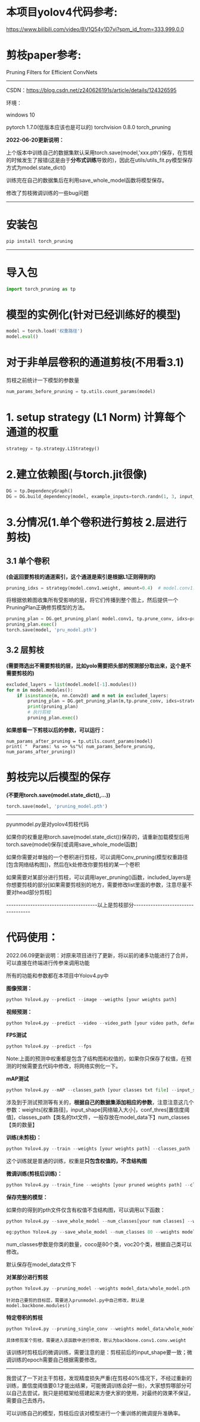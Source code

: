 # 本项目yolov4代码参考:

https://www.bilibili.com/video/BV1Q54y1D7vj?spm_id_from=333.999.0.0

# 剪枝paper参考:

Pruning Filters for Efficient ConvNets

------

CSDN：https://blog.csdn.net/z240626191s/article/details/124326595

环境：

windows 10

pytorch 1.7.0(低版本应该也是可以的)
torchvision 0.8.0
torch_pruning

**2022-06-20更新说明：**

上个版本中训练自己的数据集默认采用torch.save(model,'xxx.pth')保存，在剪枝的时候发生了报错(这是由于**分布式训练**导致的)，因此在utils/utils_fit.py模型保存方式为model.state_dict()

训练完在自己的数据集后在利用save_whole_model函数将模型保存。

修改了剪枝微调训练的一些bug问题

------------------------------------------------------

# 安装包
```python
pip install torch_pruning
```



------------------------------------------------------

# 导入包
```python
import torch_pruning as tp
```



# 模型的实例化(针对已经训练好的模型)
```python
model = torch.load('权重路径')
model.eval()
```


# 对于非单层卷积的通道剪枝(不用看3.1)
剪枝之前统计一下模型的参数量

```python
num_params_before_pruning = tp.utils.count_params(model)
```



# 1. setup strategy (L1 Norm) 计算每个通道的权重
```python
strategy = tp.strategy.L1Strategy()
```



# 2.建立依赖图(与torch.jit很像)
```python
DG = tp.DependencyGraph()
DG = DG.build_dependency(model, example_inputs=torch.randn(1, 3, input_size[0], input_size[1])) # input_size是网络的输入大小
```



# 3.分情况(1.单个卷积进行剪枝 2.层进行剪枝)

## 3.1 单个卷积

**(会返回要剪枝的通道索引，这个通道是索引是根据L1正则得到的)**

```python
pruning_idxs = strategy(model.conv1.weight, amount=0.4)  # model.conv1.weigth是对特定的卷积进行剪枝,amount是剪枝率
```

将根据依赖图收集所有受影响的层，将它们传播到整个图上，然后提供一个PruningPlan正确修剪模型的方法。

```python
pruning_plan = DG.get_pruning_plan( model.conv1, tp.prune_conv, idxs=pruning_idxs )
pruning_plan.exec()
torch.save(model, 'pru_model.pth')
```



## 3.2 层剪枝

**(需要筛选出不需要剪枝的层，比如yolo需要把头部的预测部分取出来，这个是不需要剪枝的)**

```python
excluded_layers = list(model.model[-1].modules())
for m in model.modules():
    if isinstance(m, nn.Conv2d) and m not in excluded_layers:
        pruning_plan = DG.get_pruning_plan(m,tp.prune_conv, idxs=strategy(m.weight, amount=0.4))
        print(pruning_plan)
        # 执行剪枝
        pruning_plan.exec()
```



**如果想看一下剪枝以后的参数，可以运行：**

```
num_params_after_pruning = tp.utils.count_params(model)
print( "  Params: %s => %s"%( num_params_before_pruning, num_params_after_pruning))
```


# 剪枝完以后模型的保存

**(不要用torch.save(model.state_dict(),...))**

```python
torch.save(model, 'pruning_model.pth')
```



------------------------------------------------------------------------------------
pyunmodel.py是对yolov4剪枝代码

如果你的权重是用torch.save(model.state_dict())保存的，请重新加载模型后用torch.save(model)保存[或调用save_whole_model函数]

如果你需要对单独的一个卷积进行剪枝，可以调用Conv_pruning(模型权重路径[包含网络结构图])，然后在k处修改你要剪枝的某一个卷积

如果需要对某部分进行剪枝，可以调用layer_pruning()函数，included_layers是你想要剪枝的部分[如果需要剪枝别的地方，需要修改list里面的参数，注意尽量不要对head部分剪枝]

--------------------------------------以上是剪枝部分-----------------------------------

# 代码使用：

2022.06.09更新说明：对原来项目进行了更新，将以前的诸多功能进行了合并，可以直接在终端进行传参来调用功能

所有的功能和参数都在本项目中Yolov4.py中

**图像预测：**

```python
python Yolov4.py --predict --image --weigths [your weights path]
```

**视频预测：**

```python
python Yolov4.py --predict --video --video_path [your video path, default is 0] --weigths [your weights path]
```

**FPS测试**

```python
python Yolov4.py --predict --fps
```

Note:上面的预测中权重都是包含了结构图和权值的，如果你只保存了权值，在预测的时候需要去代码中修改，将网络实例化一下。

**mAP测试**

```python
python Yolov4.py --mAP --classes_path [your classes txt file] --input_shape [416/608] --conf_thres 
```

涉及到于测试预测等有关的，**根据自己的数据集添加相应的参数**，注意注意这几个参数：weights[权重路径]，input_shape[网络输入大小]，conf_thres[置信度阈值]，classes_path【类名的txt文件，一般存放在model_data下】num_classes【类的数量】

**训练(未剪枝)：**

```python
python Yolov4.py --train --weights [your weights path] --classes_path [your classes path] --input_shape [416/608]
```

这个训练就是普通的训练，权重是**只包含权值的，不含结构图**

**微调训练(剪枝后训练)：**

```python
python Yolov4.py --train_fine --weights [your pruned weights path] --classes_path [your classes path] --input_shape [416/608]
```



**保存完整的模型：**

如果你的得到的pth文件仅含有权值不含结构图，可以调用以下函数：

```python
python Yolov4.py --save_whole_model --num_classes[your num classes] --weights [only weights path]
```

```python
eg:python Yolov4.py --save_whole_model --num_classes 80 --weights model_data/yolo4_weights.pth
```

num_classes参数是你类的数量，coco是80个类，voc20个类，根据自己类可以修改。

默认保存在model_data文件下



**对某部分进行剪枝**

```python
python Yolov4.py --pruning_model --weights model_data/whole_model.pth
```

```
针对自己要剪的目标层，需要进入prunmodel.py中自己修改，默认是model.backbone.modules()
```



**特定卷积的剪枝**

```python
python Yolov4.py --pruning_single_conv --weights model_data/whole_model.pth
```

```
具体修剪某个剪枝，需要进入该函数中进行修改，默认为backbone.conv1.conv.weight
```



该训练时剪枝后的微调训练，需要注意的是：剪枝前后的input_shape要一致；微调训练的epoch需要自己根据需要修改。

------

我尝试了一下对主干剪枝，发现精度损失严重(在剪枝40%情况下，不经过重新的训练，置信度阈值要0.1才能出结果，可能微调训练会好一些)，大家想剪哪部分可以自己去尝试，我只是把框架给搭建起来方便大家的使用，对最终的效果不保证，需要自己去炼丹。

可以训练自己的模型，剪枝后应该对模型进行一个重训练的微调提升准确率。

